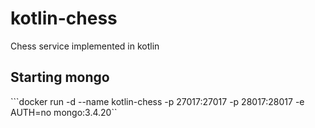 # kotlin-chess
Chess service implemented in kotlin

## Starting mongo
```docker run -d --name kotlin-chess -p 27017:27017 -p 28017:28017 -e AUTH=no mongo:3.4.20``